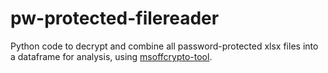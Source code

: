 # pw-protected-filereader
Python code to decrypt and combine all password-protected xlsx files into a dataframe for analysis, using [msoffcrypto-tool](https://github.com/nolze/msoffcrypto-tool).
